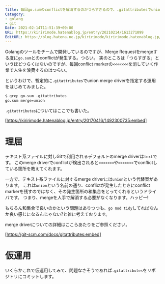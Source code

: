 ```yaml
---
Title: 毎回go.sumのconflictを解消するのがつらすぎるので、.gitattributesでunion merge driverを使うよう指定する
Category:
- golang
- git
Date: 2021-02-14T11:51:39+09:00
URL: https://kiririmode.hatenablog.jp/entry/20210214/1613271099
EditURL: https://blog.hatena.ne.jp/kiririmode/kiririmode.hatenablog.jp/atom/entry/26006613690971720
---
```


Golangのツールをチームで開発しているのですが、Merge Requestをmergeする度に`go.sum`とのconflictが発生する。つらい。
実のところは「つらすぎる」というほどつらくはないのですが、毎回conflict markerの`<<<<<<<`を消していく作業で人生を浪費するのはつらい。

というわけで、暫定的に`.gitattributes`でunion merge driverを指定する運用をはじめてみました。

```sh
$ grep go.sum .gitattributes
go.sum merge=union
```

`.gitattributes`についてはここでも書いた。

[https://kiririmode.hatenablog.jp/entry/20170416/1492300735:embed]

# 理屈

テキスト系ファイルに対しGitで利用されるデフォルトのmerge driverは`text`です。
このmerge driverでconflictが検出されると`<<<<<<<`や`>>>>>>>`でconflictしている箇所を教えてくれます。

一方で、テキスト系ファイルに対するmerge driverには`union`という代替案があります。
これは`union`という名前の通り、conflictが発生したときにconflict markerを残すのではなく、その発生箇所の和集合をとってくれるというドライバです。
つまり、mergeを人手で解消する必要がなくなります。ハッピー!

もちろん和集合で良いのかという問題はありつつも、`go mod tidy`してればなんか良い感じになるんじゃない?と雑に考えております。

merge driverについての詳細はここらあたりをご参照ください。

[https://git-scm.com/docs/gitattributes:embed]

# 仮運用

いくらかこれで仮運用してみて、問題なさそうであれば`.gitattributes`をリポジトリにコミットします。

